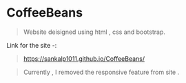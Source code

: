 # CoffeeBeans
>  Website deisigned using html , css and bootstrap.

Link for the site -:
> https://sankalp1011.github.io/CoffeeBeans/

> Currently , I removed the responsive feature from site .
